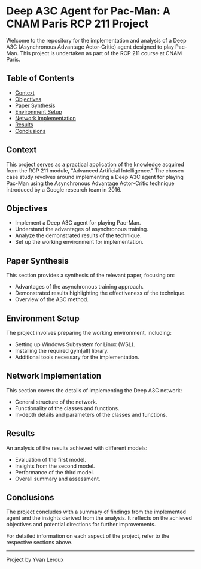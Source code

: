 # Deep A3C Agent for Pac-Man: A CNAM Paris RCP 211 Project

Welcome to the repository for the implementation and analysis of a Deep A3C (Asynchronous Advantage Actor-Critic) agent designed to play Pac-Man. This project is undertaken as part of the RCP 211 course at CNAM Paris.

## Table of Contents
- [Context](#context)
- [Objectives](#objectives)
- [Paper Synthesis](#paper-synthesis)
- [Environment Setup](#environment-setup)
- [Network Implementation](#network-implementation)
- [Results](#results)
- [Conclusions](#conclusions)

## Context
This project serves as a practical application of the knowledge acquired from the RCP 211 module, "Advanced Artificial Intelligence." The chosen case study revolves around implementing a Deep A3C agent for playing Pac-Man using the Asynchronous Advantage Actor-Critic technique introduced by a Google research team in 2016.

## Objectives
- Implement a Deep A3C agent for playing Pac-Man.
- Understand the advantages of asynchronous training.
- Analyze the demonstrated results of the technique.
- Set up the working environment for implementation.

## Paper Synthesis
This section provides a synthesis of the relevant paper, focusing on:
- Advantages of the asynchronous training approach.
- Demonstrated results highlighting the effectiveness of the technique.
- Overview of the A3C method.

## Environment Setup
The project involves preparing the working environment, including:
- Setting up Windows Subsystem for Linux (WSL).
- Installing the required gym[all] library.
- Additional tools necessary for the implementation.

## Network Implementation
This section covers the details of implementing the Deep A3C network:
- General structure of the network.
- Functionality of the classes and functions.
- In-depth details and parameters of the classes and functions.

## Results
An analysis of the results achieved with different models:
- Evaluation of the first model.
- Insights from the second model.
- Performance of the third model.
- Overall summary and assessment.

## Conclusions
The project concludes with a summary of findings from the implemented agent and the insights derived from the analysis. It reflects on the achieved objectives and potential directions for further improvements.

For detailed information on each aspect of the project, refer to the respective sections above.

---
Project by Yvan Leroux
